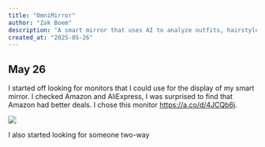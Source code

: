 ```yaml
---
title: "OmniMirror"
author: "Zak Boem"
description: "A smart mirror that uses AI to analyze outfits, hairstyles, and more."
created_at: "2025-05-26"
---
```


## May 26

I started off looking for monitors that I could use for the display of my smart mirror. I checked Amazon and AliExpress, I was surprised to find that Amazon had better deals. I chose this monitor https://a.co/d/4JCQb6j.

![](https://m.media-amazon.com/images/I/71RTruFctrL._AC_SX466_.jpg)

I also started looking for someone two-way